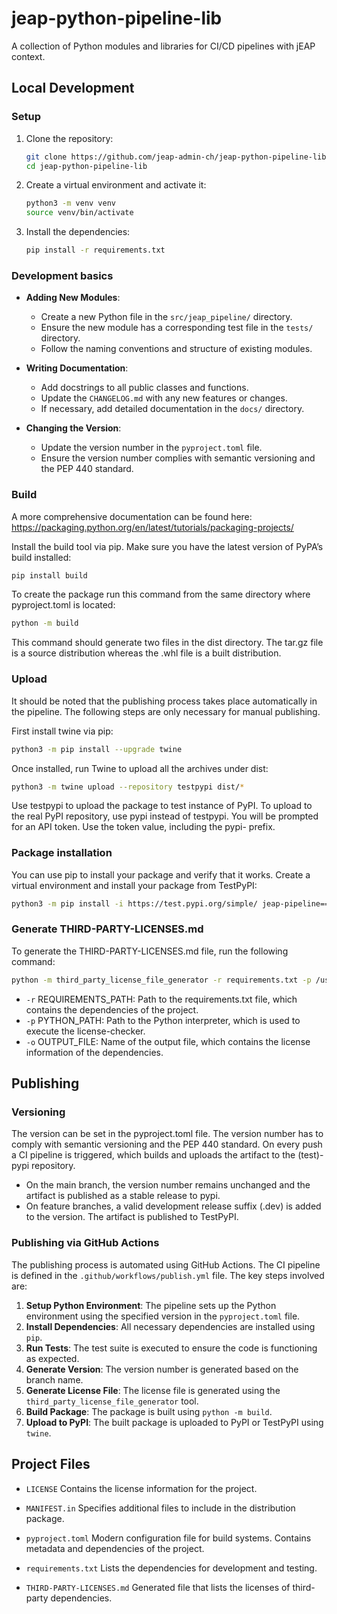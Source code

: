 # jeap-python-pipeline-lib
A collection of Python modules and libraries for CI/CD pipelines with jEAP context.

## Local Development

### Setup

1. Clone the repository:
    ```bash
    git clone https://github.com/jeap-admin-ch/jeap-python-pipeline-lib.git
    cd jeap-python-pipeline-lib
    ```

2. Create a virtual environment and activate it:
    ```bash
    python3 -m venv venv
    source venv/bin/activate
    ```

3. Install the dependencies:
    ```bash
    pip install -r requirements.txt
    ```

### Development basics

* **Adding New Modules**:
    - Create a new Python file in the `src/jeap_pipeline/` directory.
    - Ensure the new module has a corresponding test file in the `tests/` directory.
    - Follow the naming conventions and structure of existing modules.

* **Writing Documentation**:
    - Add docstrings to all public classes and functions.
    - Update the `CHANGELOG.md` with any new features or changes.
    - If necessary, add detailed documentation in the `docs/` directory.

* **Changing the Version**:
    - Update the version number in the `pyproject.toml` file.
    - Ensure the version number complies with semantic versioning and the PEP 440 standard.

### Build

A more comprehensive documentation can be found here: https://packaging.python.org/en/latest/tutorials/packaging-projects/

Install the build tool via pip. Make sure you have the latest version of PyPA’s build installed:
```bash
pip install build
```
To create the package run this command from the same directory where pyproject.toml is located:
```bash
python -m build
```
This command should generate two files in the dist directory. The tar.gz file is a source distribution whereas the .whl file is a built distribution.

### Upload

It should be noted that the publishing process takes place automatically in the pipeline. The following steps are only necessary for manual publishing.

First install twine via pip:
```bash
python3 -m pip install --upgrade twine
```

Once installed, run Twine to upload all the archives under dist:
```bash
python3 -m twine upload --repository testpypi dist/*
```
Use testpypi to upload the package to test instance of PyPI. To upload to the real PyPI repository, use pypi instead of testpypi.
You will be prompted for an API token. Use the token value, including the pypi- prefix.

### Package installation

You can use pip to install your package and verify that it works. Create a virtual environment and install your package from TestPyPI:
```bash
python3 -m pip install -i https://test.pypi.org/simple/ jeap-pipeline==0.1.0
```

### Generate THIRD-PARTY-LICENSES.md

To generate the THIRD-PARTY-LICENSES.md file, run the following command:
```bash
python -m third_party_license_file_generator -r requirements.txt -p /usr/bin/python3 -o THIRD-PARTY-LICENSES.md
```
* `-r` REQUIREMENTS_PATH: Path to the requirements.txt file, which contains the dependencies of the project.
* `-p` PYTHON_PATH: Path to the Python interpreter, which is used to execute the license-checker.
* `-o` OUTPUT_FILE: Name of the output file, which contains the license information of the dependencies.

## Publishing

### Versioning
The version can be set in the pyproject.toml file. The version number has to comply with semantic versioning and the PEP 440 standard.
On every push a CI pipeline is triggered, which builds and uploads the artifact to the (test)-pypi repository.
* On the main branch, the version number remains unchanged and the artifact is published as a stable release to pypi.
* On feature branches, a valid development release suffix (.dev<timestamp>) is added to the version. The artifact is published to TestPyPI.

### Publishing via GitHub Actions
The publishing process is automated using GitHub Actions. The CI pipeline is defined in the `.github/workflows/publish.yml` file. The key steps involved are:

1. **Setup Python Environment**: The pipeline sets up the Python environment using the specified version in the `pyproject.toml` file.
2. **Install Dependencies**: All necessary dependencies are installed using `pip`.
3. **Run Tests**: The test suite is executed to ensure the code is functioning as expected.
4. **Generate Version**: The version number is generated based on the branch name.
5. **Generate License File**: The license file is generated using the `third_party_license_file_generator` tool.
6. **Build Package**: The package is built using `python -m build`.
7. **Upload to PyPI**: The built package is uploaded to PyPI or TestPyPI using `twine`.

## Project Files

* `LICENSE`
Contains the license information for the project.

* `MANIFEST.in`
Specifies additional files to include in the distribution package.

* `pyproject.toml`
Modern configuration file for build systems. Contains metadata and dependencies of the project.

* `requirements.txt`
Lists the dependencies for development and testing.

* `THIRD-PARTY-LICENSES.md`
Generated file that lists the licenses of third-party dependencies.

